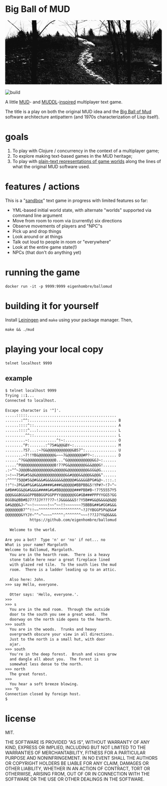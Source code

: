 # Big Ball of MUD

<img src="bm.jpg" width="600">

![build](https://github.com/eigenhombre/ballomud/actions/workflows/build.yml/badge.svg)

A little [MUD](https://en.wikipedia.org/wiki/Multi-user_dungeon)- and
[MUDDL](https://github.com/PDP-10/MUD1)-[inspired](https://if50.substack.com/p/1980-mud)
multiplayer text game.

The title is a play on both the original MUD idea and the [Big Ball of
Mud](http://www.laputan.org/mud/) software architecture antipattern
(and 1970s characterization of Lisp itself).

# goals

1. To play with Clojure / concurrency in the context of a multiplayer game;
2. To explore making text-based games in the MUD heritage;
3. To play with [plain-text representations of game worlds](https://github.com/eigenhombre/ballomud/blob/master/resources/world.yml)
   along the lines of what the original MUD software used.

# features / actions

This is a "[sandbox](https://en.wikipedia.org/wiki/Sandbox_game)" text
game in progress with limited features so far:

- YML-based initial world state, with alternate "worlds" supported
  via command line argument
- Move from room to room via (currently) six directions
- Observe movements of players and "NPC"s
- Pick up and drop things
- Look around or at things
- Talk out loud to people in room or "everywhere"
- Look at the entire game state(!)
- NPCs (that don't do anything yet)

<!-- # try it out!

    telnet 206.189.225.15 9999

(May disappear or be restarted without warning....) -->

# running the game

    docker run -it -p 9999:9999 eigenhombre/ballomud

# building it for yourself

Install [Leiningen](https://leiningen.org/) and `make` using your
package manager.  Then,

    make && ./mud

# playing your local copy

    telnet localhost 9999

## example

    $ telnet localhost 9999
    Trying ::1...
    Connected to localhost.

    Escape character is '^]'.
    .....:::::........................................
    .......:^^:....................................... B
    ......::::^::..................................... A
    ......::::^...:................................... L
    .........^^::..................................... L
    .........~:............^!~:....................... O
    ........^P:.......:^75#&@@&BY~:................... M
    ........?57...:~?G&@@@@@@@@@@@&B57^:.............. U
    ........~7!!YB&@@@@@@@&~~~7&@@@@@@@#P?~:.......... D
    ......^?G&@@@@@@@@@@@@B...^G@@@@@@@@@@@&GJ~:......
    .....^P@@@@@@@@@@@@@@@B!7?PG&@@@@@@@&&&@@@G!......
    .:~^^~J@@@B&@@@@@@@@@&@@@@@&@@@@@@@@@&GG&@G.......
    :~!~~75#&#5&@&@@@@@@@@@@@@@&&#@@@&&@@@&&@@&^......
    :^^^^?5@@#5&@#&&&#&&&&&&&&@@@@@#&&&&&BPG#&@~.:::.:
    !!^!~JP&&#P&&#&&&####&###&@@@@@#BBPBB&5!YP#?~!7~^~
    &#B##GG&@&#&&&&####&#&#BB@@@@@@###PBB#B~!7?55557Y5
    @@@&&&BG&&GPPBBBGGPGGPPYY@@@@@@GG#GB###PPPYYGG5?GG
    BGGB&@BB#BJ7??JJY????7~!J&&&&&&5!?Y5B##&&@&&&&@&@@
    &#&@@@&J~^~~!~~~~~~!~~^~~!!~~~~~~~?5BBB&##&#GG#&&&
    @@@@@@@B7^^!!~~^^^^^^^^^^^^^^^^^^^~?J?YBGGP5P&@&&#
    @@@@@@@&YYJY~^^~^~~~~^^^^^:^^^^^^^~~~!??JJ?Y&@&&&&
               https://github.com/eigenhombre/ballomud

      Welcome to the world.

    Are you a bot?  Type 'n' or 'no' if not... no
    What is your name? Margoloth
    Welcome to Ballomud, Margoloth.
      You are in the hearth room.  There is a heavy
      stone table here near a great fireplace lined
      with glazed red tile.  To the south lies the mud
      room.  There is a ladder leading up to an attic.

      Also here: John.
    >>> say Hello, everyone.

      Otter says: 'Hello, everyone.'.
    >>>
    >>> s
      You are in the mud room.  Through the outside
      door to the south you see a great wood.  The
      doorway on the north side opens to the hearth.
    >>> south
      You are in the woods.  Trunks and heavy
      overgrowth obscure your view in all directions.
      Just to the north is a small hut, with door
      ajar.
    >>> south
      You're in the deep forest.  Brush and vines grow
      and dangle all about you.  The forest is
      somewhat less dense to the north.
    >>> north
      The great forest.
    >>>
      You hear a soft breeze blowing.
    >>> ^D
    Connection closed by foreign host.
    $

# license

MIT.

THE SOFTWARE IS PROVIDED "AS IS", WITHOUT WARRANTY OF ANY KIND, EXPRESS OR
IMPLIED, INCLUDING BUT NOT LIMITED TO THE WARRANTIES OF MERCHANTABILITY,
FITNESS FOR A PARTICULAR PURPOSE AND NONINFRINGEMENT. IN NO EVENT SHALL THE
AUTHORS OR COPYRIGHT HOLDERS BE LIABLE FOR ANY CLAIM, DAMAGES OR OTHER
LIABILITY, WHETHER IN AN ACTION OF CONTRACT, TORT OR OTHERWISE, ARISING FROM,
OUT OF OR IN CONNECTION WITH THE SOFTWARE OR THE USE OR OTHER DEALINGS IN THE
SOFTWARE.
